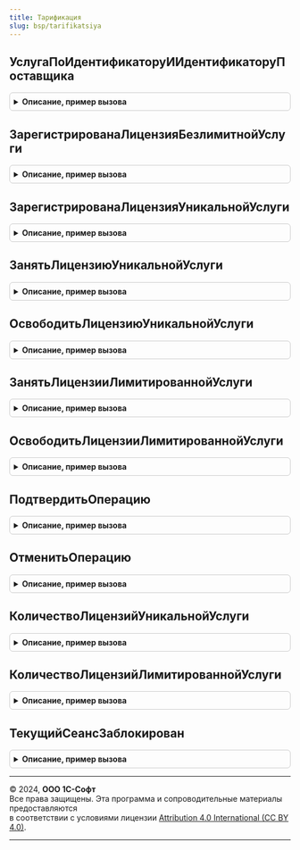 ```yaml
---
title: Тарификация
slug: bsp/tarifikatsiya
---
```



## УслугаПоИдентификаторуИИдентификаторуПоставщика
<details style="margin: 1em 0; padding: 0.5em; border: 1px solid #ccc; border-radius: 6px;">

<summary style="font-weight: bold; cursor: pointer;">Описание, пример вызова</summary>

```bsl

// Возвращает ссылку на услугу по ее идентификатору и идентификатору поставщика услуги.
// @skip-warning ПустойМетод - особенность реализации.
//
// Параметры:
//  ИдентификаторУслуги - Строка - идентификатор услуги.
//  ИдентификаторПоставщика - Строка - идентификатор поставщика.
//	ВызыватьИсключение - Булево - флаг необходимости вызвать исключение в случае если услуга не найдена
//
// Возвращаемое значение:
//  СправочникСсылка.УслугиСервиса - ссылка на услугу.
//
Функция УслугаПоИдентификаторуИИдентификаторуПоставщика(Знач ИдентификаторУслуги, Знач ИдентификаторПоставщика, ВызыватьИсключение = Истина) Экспорт
```

Пример вызова
```bsl
Результат = Тарификация.УслугаПоИдентификаторуИИдентификаторуПоставщика(ИдентификаторУслуги, ИдентификаторПоставщика, ВызыватьИсключение);
```
</details>

## ЗарегистрированаЛицензияБезлимитнойУслуги
<details style="margin: 1em 0; padding: 0.5em; border: 1px solid #ccc; border-radius: 6px;">

<summary style="font-weight: bold; cursor: pointer;">Описание, пример вызова</summary>

```bsl

// Проверяет, позволяет ли система тарификации сервиса использование указанной безлимитной услуге
// указанному пользователю.
// @skip-warning ПустойМетод - особенность реализации.
//
// Параметры:
//  ИдентификаторПоставщика - Строка - уникальный строковый идентификатор (код) поставщика услуг в сервисе.
//  ИдентификаторУслуги - Строка - уникальный строковый идентификатор (код) услуги в сервисе.
//
// Возвращаемое значение:
//  Булево - результат проверки (Истина = лицензия зарегистрирована).
//
Функция ЗарегистрированаЛицензияБезлимитнойУслуги(ИдентификаторПоставщика, ИдентификаторУслуги) Экспорт
```

Пример вызова
```bsl
Результат = Тарификация.ЗарегистрированаЛицензияБезлимитнойУслуги(ИдентификаторПоставщика, ИдентификаторУслуги) 
```
</details>

## ЗарегистрированаЛицензияУникальнойУслуги
<details style="margin: 1em 0; padding: 0.5em; border: 1px solid #ccc; border-radius: 6px;">

<summary style="font-weight: bold; cursor: pointer;">Описание, пример вызова</summary>

```bsl

// Проверяет, зарегистрирован ли в системе тарификации сервиса указанный идентификатор
// лицензии на использование указанной уникальной лимитированной услуги.
// @skip-warning ПустойМетод - особенность реализации.
//
// Параметры:
//  ИдентификаторПоставщика - Строка - уникальный строковый идентификатор (код) поставщика услуг в сервисе.
//  ИдентификаторУслуги - Строка - уникальный строковый идентификатор (код) услуги в сервисе.
//  ИмяЛицензии - Строка - Строка(200) уникальное строковое представление лицензии, ПОНЯТНОЕ ПОЛЬЗОВАТЕЛЮ.
//  КонтекстЛицензии - Строка - Строка (200), контекст лицензии.
//
// Возвращаемое значение:
//  Булево - результат проверки (Истина = лицензия зарегистрирована).
//
Функция ЗарегистрированаЛицензияУникальнойУслуги(ИдентификаторПоставщика, ИдентификаторУслуги, ИмяЛицензии, КонтекстЛицензии = "") Экспорт
```

Пример вызова
```bsl
Результат = Тарификация.ЗарегистрированаЛицензияУникальнойУслуги(ИдентификаторПоставщика, ИдентификаторУслуги, ИмяЛицензии, КонтекстЛицензии);
```
</details>

## ЗанятьЛицензиюУникальнойУслуги
<details style="margin: 1em 0; padding: 0.5em; border: 1px solid #ccc; border-radius: 6px;">

<summary style="font-weight: bold; cursor: pointer;">Описание, пример вызова</summary>

```bsl

// Выполняет попытку получить лицензию на использование уникальной услуги в системе тарификации сервиса.
// @skip-warning ПустойМетод - особенность реализации.
//
// Параметры:
//  ИдентификаторПоставщика - Строка - уникальный строковый идентификатор (код) поставщика услуг в сервисе.
//  ИдентификаторУслуги - Строка - уникальный строковый идентификатор (код) услуги в сервисе.
//  ИмяЛицензии - Строка - Строка(200) уникальное строковое представление лицензии, ПОНЯТНОЕ ПОЛЬЗОВАТЕЛЮ.
//  ИдентификаторОперации - УникальныйИдентификатор - уникальный идентификатор операции, потребуется для подтверждения.
//  КонтекстЛицензии - Строка - Строка(200) контекст лицензия, указывающий уникальность лицензии.
//
// Возвращаемое значение:
//  Структура - со свойствами:
//    * Результат - Булево - результат выполнения (Истина = лицензия успешно получена).
//    * ДоступноЛицензий - Число - максимально доступное абоненту количество лицензий на указанную услугу (если "-1", значит неограниченное количество).
//    * ЗанятоЛицензий - Число - количество уже полученных (использованных) лицензий на услугу.
//    * СвободноЛицензий - Число - количество свободных лицензий (если "-1", значит неограниченное количество).
//
Функция ЗанятьЛицензиюУникальнойУслуги(ИдентификаторПоставщика, ИдентификаторУслуги, ИмяЛицензии, ИдентификаторОперации, КонтекстЛицензии = "") Экспорт
```

Пример вызова
```bsl
Результат = Тарификация.ЗанятьЛицензиюУникальнойУслуги(ИдентификаторПоставщика, ИдентификаторУслуги, ИмяЛицензии, ИдентификаторОперации, КонтекстЛицензии);
```
</details>

## ОсвободитьЛицензиюУникальнойУслуги
<details style="margin: 1em 0; padding: 0.5em; border: 1px solid #ccc; border-radius: 6px;">

<summary style="font-weight: bold; cursor: pointer;">Описание, пример вызова</summary>

```bsl

// Выполняет попытку освободить лицензию на уникальную услугу в системе тарификации сервиса.
// @skip-warning ПустойМетод - особенность реализации.
//
// Параметры:
//  ИдентификаторПоставщика - Строка - уникальный строковый идентификатор (код) поставщика услуг в сервисе.
//  ИдентификаторУслуги - Строка - уникальный строковый идентификатор (код) услуги в сервисе.
//  ИмяЛицензии - Строка - Строка(200) уникальное строковое представление лицензии, ПОНЯТНОЕ ПОЛЬЗОВАТЕЛЮ.
//  ИдентификаторОперации - УникальныйИдентификатор - уникальный идентификатор операции, потребуется для подтверждения.
//  КодОбластиДанных - Число - код области данных (если мы вызываем функцию из неразделенного сеанса).
//  КонтекстЛицензии - Строка - Строка(200) контекст лицензия, указывающий уникальность лицензии.
//  УдалитьЛицензиюВоВсехОбластяхДанных - Булево - удалять или нет данную лицензию по областям данных.
//
// Возвращаемое значение:
//  Булево - результат выполнения (Истина = лицензия успешно освобождена, Ложь - данная лицензия не была найдена).
//
Функция ОсвободитьЛицензиюУникальнойУслуги(ИдентификаторПоставщика, ИдентификаторУслуги, ИмяЛицензии, Экспорт
```

Пример вызова
```bsl
Результат = Тарификация.ОсвободитьЛицензиюУникальнойУслуги(ИдентификаторПоставщика, ИдентификаторУслуги, ИмяЛицензии, );
```
</details>

## ЗанятьЛицензииЛимитированнойУслуги
<details style="margin: 1em 0; padding: 0.5em; border: 1px solid #ccc; border-radius: 6px;">

<summary style="font-weight: bold; cursor: pointer;">Описание, пример вызова</summary>

```bsl

// Выполняет попытку получить лицензии на использование лимитированной услуги в сервисе.
// @skip-warning ПустойМетод - особенность реализации.
//
// Параметры:
//  ИдентификаторПоставщика - Строка - уникальный строковый идентификатор (код) поставщика услуг в сервисе.
//  ИдентификаторУслуги - Строка - уникальный строковый идентификатор (код) услуги в сервисе.
//  КоличествоЛицензий - Число - требуемое количество лицензий (натуральное число, 10 разрядов).
//  КодОбластиДанных - Число - код области данных (если мы вызываем функцию из неразделенного сеанса).
//
// Возвращаемое значение:
//  Структура - со свойствами:
//    * Результат - Булево - результат выполнения (Истина = лицензия успешно получена).
//    * ДоступноЛицензий - Число - максимально доступное абоненту количество лицензий на указанную услугу (если "-1", значит неограниченное количество).
//    * ЗанятоЛицензий - Число - количество уже полученных (использованных) лицензий на услугу.
//    * СвободноЛицензий - Число - количество свободных лицензий (если "-1", значит неограниченное количество).
//
Функция ЗанятьЛицензииЛимитированнойУслуги(ИдентификаторПоставщика, ИдентификаторУслуги, КоличествоЛицензий, КодОбластиДанных = Неопределено) Экспорт
```

Пример вызова
```bsl
Результат = Тарификация.ЗанятьЛицензииЛимитированнойУслуги(ИдентификаторПоставщика, ИдентификаторУслуги, КоличествоЛицензий, КодОбластиДанных);
```
</details>

## ОсвободитьЛицензииЛимитированнойУслуги
<details style="margin: 1em 0; padding: 0.5em; border: 1px solid #ccc; border-radius: 6px;">

<summary style="font-weight: bold; cursor: pointer;">Описание, пример вызова</summary>

```bsl

// Выполняет попытку освободить лицензии на использование лимитированной услуги в сервисе.
// @skip-warning ПустойМетод - особенность реализации.
//
// Параметры:
//  ИдентификаторПоставщика - Строка - уникальный строковый идентификатор (код) поставщика услуг в сервисе.
//  ИдентификаторУслуги - Строка - уникальный строковый идентификатор (код) услуги в сервисе.
//  КоличествоЛицензий - Число - требуемое количество лицензий (натуральное число, 10 разрядов).
//  КодОбластиДанных - Число - код области данных (если мы вызываем функцию из неразделенного сеанса).
//
// Возвращаемое значение:
//  Булево - результат выполнения (Истина = лицензия успешно освобождена).
//
Функция ОсвободитьЛицензииЛимитированнойУслуги(ИдентификаторПоставщика, ИдентификаторУслуги, КоличествоЛицензий, КодОбластиДанных = Неопределено) Экспорт
```

Пример вызова
```bsl
Результат = Тарификация.ОсвободитьЛицензииЛимитированнойУслуги(ИдентификаторПоставщика, ИдентификаторУслуги, КоличествоЛицензий, КодОбластиДанных);
```
</details>

## ПодтвердитьОперацию
<details style="margin: 1em 0; padding: 0.5em; border: 1px solid #ccc; border-radius: 6px;">

<summary style="font-weight: bold; cursor: pointer;">Описание, пример вызова</summary>

```bsl

// Выполняет подтверждение ранее запрошенной операции с лицензиями (получение или освобождение).
// @skip-warning ПустойМетод - особенность реализации.
//
// Параметры:
//  ИдентификаторОперации - УникальныйИдентификатор - идентификатор операции, который передавался при запросе операции.
//
// Возвращаемое значение:
//  Булево - результат операции (Истина = операция подтверждена).
//
Функция ПодтвердитьОперацию(ИдентификаторОперации) Экспорт
```

Пример вызова
```bsl
Результат = Тарификация.ПодтвердитьОперацию(ИдентификаторОперации) 
```
</details>

## ОтменитьОперацию
<details style="margin: 1em 0; padding: 0.5em; border: 1px solid #ccc; border-radius: 6px;">

<summary style="font-weight: bold; cursor: pointer;">Описание, пример вызова</summary>

```bsl

// Выполняет отмену ранее запрошенной операции с лицензиями (получение или освобождение).
// @skip-warning ПустойМетод - особенность реализации.
//
// Параметры:
//  ИдентификаторОперации - УникальныйИдентификатор - идентификатор операции, который передавался при запросе операции.
//
// Возвращаемое значение:
//    Булево - результат операции (Истина = операция отменена).
//
Функция ОтменитьОперацию(ИдентификаторОперации) Экспорт
```

Пример вызова
```bsl
Результат = Тарификация.ОтменитьОперацию(ИдентификаторОперации) 
```
</details>

## КоличествоЛицензийУникальнойУслуги
<details style="margin: 1em 0; padding: 0.5em; border: 1px solid #ccc; border-radius: 6px;">

<summary style="font-weight: bold; cursor: pointer;">Описание, пример вызова</summary>

```bsl

// Выполняет попытку получить количество свободных лицензий на использование уникальной услуги в системе тарификации сервиса.
// @skip-warning ПустойМетод - особенность реализации.
//
// Параметры:
//  ИдентификаторПоставщика - Строка - уникальный строковый идентификатор (код) поставщика услуг в сервисе.
//  ИдентификаторУслуги - Строка - уникальный строковый идентификатор (код) услуги в сервисе.
//
// Возвращаемое значение:
//  Структура - с ключами:
//    * ДоступноЛицензий - Число - максимально доступное абоненту количество лицензий на указанную услугу (если "-1", значит неограниченное количество).
//    * ЗанятоЛицензий - Число - количество уже полученных (использованных) лицензий на услугу.
//    * СвободноЛицензий - Число - количество свободных лицензий (если "-1", значит неограниченное количество).
//
Функция КоличествоЛицензийУникальнойУслуги(ИдентификаторПоставщика, ИдентификаторУслуги) Экспорт
```

Пример вызова
```bsl
Результат = Тарификация.КоличествоЛицензийУникальнойУслуги(ИдентификаторПоставщика, ИдентификаторУслуги) 
```
</details>

## КоличествоЛицензийЛимитированнойУслуги
<details style="margin: 1em 0; padding: 0.5em; border: 1px solid #ccc; border-radius: 6px;">

<summary style="font-weight: bold; cursor: pointer;">Описание, пример вызова</summary>

```bsl

// Выполняет попытку получить количество лицензий лимитированной услуги в сервисе.
// @skip-warning ПустойМетод - особенность реализации.
//
// Параметры:
//  ИдентификаторПоставщика - Строка - уникальный строковый идентификатор (код) поставщика услуг в сервисе.
//  ИдентификаторУслуги - Строка - уникальный строковый идентификатор (код) услуги в сервисе.
//  КодОбластиДанных - Число - код области данных (если мы вызываем функцию из неразделенного сеанса).
//
// Возвращаемое значение:
//  Структура - с ключами:
//    * ДоступноЛицензий - Число - максимально доступное абоненту количество лицензий на указанную услугу (если "-1", значит неограниченное количество).
//    * ЗанятоЛицензий - Число - количество уже полученных (использованных) лицензий на услугу.
//    * СвободноЛицензий - Число - количество свободных лицензий (если "-1", значит неограниченное количество).
//
Функция КоличествоЛицензийЛимитированнойУслуги(ИдентификаторПоставщика, ИдентификаторУслуги, КодОбластиДанных = Неопределено) Экспорт
```

Пример вызова
```bsl
Результат = Тарификация.КоличествоЛицензийЛимитированнойУслуги(ИдентификаторПоставщика, ИдентификаторУслуги, КодОбластиДанных);
```
</details>

## ТекущийСеансЗаблокирован
<details style="margin: 1em 0; padding: 0.5em; border: 1px solid #ccc; border-radius: 6px;">

<summary style="font-weight: bold; cursor: pointer;">Описание, пример вызова</summary>

```bsl

// Возвращает признак блокировки текущего сеанса тарификацией.
//
// Возвращаемое значение:
//  Булево -
Функция ТекущийСеансЗаблокирован() Экспорт
```

Пример вызова
```bsl
Результат = Тарификация.ТекущийСеансЗаблокирован() 
```
</details>

---

© 2024, **ООО 1С-Софт**  
Все права защищены. Эта программа и сопроводительные материалы предоставляются  
в соответствии с условиями лицензии [Attribution 4.0 International (CC BY 4.0)](https://creativecommons.org/licenses/by/4.0/legalcode).

---
